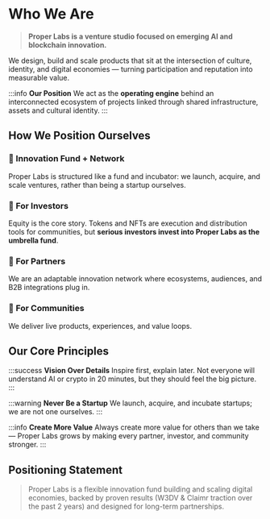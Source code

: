 # Who We Are

> **Proper Labs is a venture studio focused on emerging AI and blockchain innovation.**

We design, build and scale products that sit at the intersection of culture, identity, and digital economies — turning participation and reputation into measurable value.

:::info
**Our Position**
We act as the **operating engine** behind an interconnected ecosystem of projects linked through shared infrastructure, assets and cultural identity.
:::

## How We Position Ourselves

### 🏦 Innovation Fund + Network
Proper Labs is structured like a fund and incubator: we launch, acquire, and scale ventures, rather than being a startup ourselves.

### 💼 For Investors
Equity is the core story. Tokens and NFTs are execution and distribution tools for communities, but **serious investors invest into Proper Labs as the umbrella fund**.

### 🤝 For Partners
We are an adaptable innovation network where ecosystems, audiences, and B2B integrations plug in.

### 👥 For Communities
We deliver live products, experiences, and value loops.

## Our Core Principles

:::success
**Vision Over Details**
Inspire first, explain later. Not everyone will understand AI or crypto in 20 minutes, but they should feel the big picture.
:::

:::warning
**Never Be a Startup**
We launch, acquire, and incubate startups; we are not one ourselves.
:::

:::info
**Create More Value**
Always create more value for others than we take — Proper Labs grows by making every partner, investor, and community stronger.
:::

## Positioning Statement

> Proper Labs is a flexible innovation fund building and scaling digital economies, backed by proven results (W3DV & Claimr traction over the past 2 years) and designed for long-term partnerships.